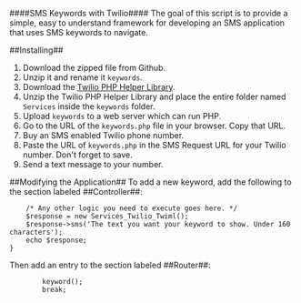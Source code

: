 ####SMS Keywords with Twilio####
The goal of this script is to provide a simple, easy to understand framework for developing an SMS application that uses SMS keywords to navigate.

##Installing##
1. Download the zipped file from Github.
2. Unzip it and rename it `keywords`.
3. Download the [Twilio PHP Helper Library](https://github.com/twilio/twilio-php/zipball/3.2.3).
4. Unzip the Twilio PHP Helper Library and place the entire folder named `Services` inside the `keywords` folder.
5. Upload `keywords` to a web server which can run PHP.
6. Go to the URL of the `keywords.php` file in your browser. Copy that URL.
6. Buy an SMS enabled Twilio phone number.
7. Paste the URL of `keywords.php` in the SMS Request URL for your Twilio number. Don't forget to save.
8. Send a text message to your number.

##Modifying the Application##
To add a new keyword, add the following to the section labeled ##Controller##:
```function keyword(){
    /* Any other logic you need to execute goes here. */
    $response = new Services_Twilio_Twiml();
    $response->sms('The text you want your keyword to show. Under 160 characters');
    echo $response;
}
```

Then add an entry to the section labeled ##Router##:
```case 'keyword':
        keyword();
        break;
```
